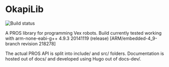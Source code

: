 # OkapiLib

![Build status](https://travis-ci.org/OkapiLib/OkapiLib.svg?branch=master)

A PROS library for programming Vex robots. Build currently tested working with arm-none-eabi-g++ 4.9.3 20141119 (release) [ARM/embedded-4_9-branch revision 218278]

The actual PROS API is split into include/ and src/ folders. Documentation is hosted out of docs/ and developed using Hugo out of docs-dev/.
